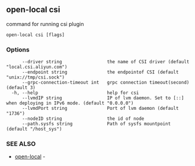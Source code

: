 ## open-local csi

command for running csi plugin

```
open-local csi [flags]
```

### Options

```
      --driver string                 the name of CSI driver (default "local.csi.aliyun.com")
      --endpoint string               the endpointof CSI (default "unix://tmp/csi.sock")
      --grpc-connection-timeout int   grpc connection timeout(second) (default 3)
  -h, --help                          help for csi
      --lvmdIP string                 IP of lvm daemon. Set to [::] when deploying in IPv6 mode. (default "0.0.0.0")
      --lvmdPort string               Port of lvm daemon (default "1736")
      --nodeID string                 the id of node
      --path.sysfs string             Path of sysfs mountpoint (default "/host_sys")
```

### SEE ALSO

* [open-local](open-local.md)	 - 

